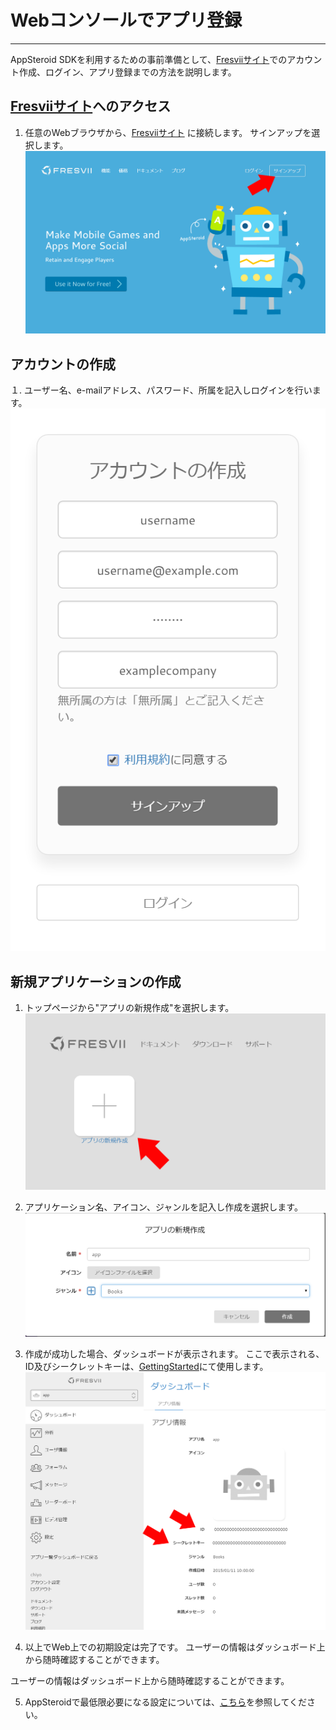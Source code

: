 # Webコンソールでアプリ登録

----------

AppSteroid SDKを利用するための事前準備として、[Fresviiサイト](https://fresvii.com/)でのアカウント作成、ログイン、アプリ登録までの方法を説明します。
## [Fresviiサイト](https://fresvii.com/)へのアクセス
1. 任意のWebブラウザから、[Fresviiサイト](https://fresvii.com/) に接続します。
サインアップを選択します。
![DLL Duplicate](./Images/signup.png)

## アカウントの作成
１. ユーザー名、e-mailアドレス、パスワード、所属を記入しログインを行います。
![DLL Duplicate](./Images/createaccaount.png)

## 新規アプリケーションの作成
1. トップページから"アプリの新規作成"を選択します。
![DLL Duplicate](./Images/createapp.png)

2. アプリケーション名、アイコン、ジャンルを記入し作成を選択します。
![DLL Duplicate](./Images/createapp2.png)

3. 作成が成功した場合、ダッシュボードが表示されます。
ここで表示される、ID及びシークレットキーは、[GettingStarted](GettingStarted.md)にて使用します。
![DLL Duplicate](./Images/dashboard.png)

4. 以上でWeb上での初期設定は完了です。
ユーザーの情報はダッシュボード上から随時確認することができます。

ユーザーの情報はダッシュボード上から随時確認することができます。

5. AppSteroidで最低限必要になる設定については、[こちら](https://github.com/fresvii/appsteroid-documents/blob/master/ja/WebConsole.md)を参照してください。
